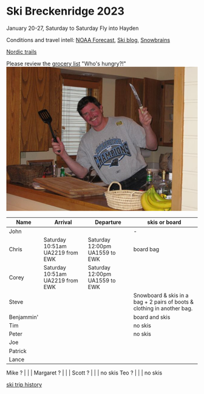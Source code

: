 # Ski Breckenridge 2023

January 20-27, Saturday to Saturday
Fly into Hayden

Conditions and travel intell:
[NOAA Forecast](https://forecast.weather.gov/MapClick.php?lat=40.4827&lon=-106.8289),
[Ski blog](https://www.ski.com/blog/),
[Snowbrains](https://snowbrains.com/)

[Nordic trails](https://www.steamboatpilot.com/news/best-places-to-cross-country-ski-in-steamboat/)

Please review the [grocery list](https://docs.google.com/document/d/1i4ODs6pL9yMEJcBhlv133xWCDkWIRFX0/edit)
"Who's hungry?!"
![Chef Mike!](0903ski_JacksonHole_Mike.jpg)

Name | Arrival | Departure | skis or board
---|---|----|---|
 John |  |  | -
 Chris | Saturday 10:51am UA2219 from EWK | Saturday 12:00pm UA1559 to EWK | board bag
 Corey | Saturday 10:51am UA2219 from EWK | Saturday 12:00pm UA1559 to EWK |
 Steve |  |  | Snowboard & skis in a bag + 2 pairs of boots & clothing in another bag.
 Benjammin' |  |  | board and skis
 Tim |  |  | no skis
 Peter |  |  | no skis
 Joe | | |
 Patrick | | |
 Lance |  |  |

 Mike ? |  |  |
 Margaret ? |  |  |
 Scott ? |  |  | no skis
 Teo ? |  |  | no skis

[ski trip history](ski-trip-history)
